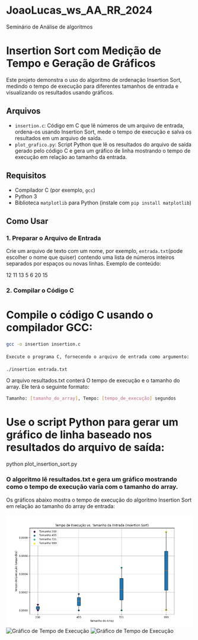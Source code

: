 # JoaoLucas_ws_AA_RR_2024

Seminário de Análise de algoritmos

# Insertion Sort com Medição de Tempo e Geração de Gráficos

Este projeto demonstra o uso do algoritmo de ordenação Insertion Sort, medindo o tempo de execução para diferentes tamanhos de entrada e visualizando os resultados usando gráficos.

## Arquivos

- `insertion.c`: Código em C que lê números de um arquivo de entrada, ordena-os usando Insertion Sort, mede o tempo de execução e salva os resultados em um arquivo de saída.
- `plot_grafico.py`: Script Python que lê os resultados do arquivo de saída gerado pelo código C e gera um gráfico de linha mostrando o tempo de execução em relação ao tamanho da entrada.

## Requisitos

- Compilador C (por exemplo, `gcc`)
- Python 3
- Biblioteca `matplotlib` para Python (instale com `pip install matplotlib`)

## Como Usar

### 1. Preparar o Arquivo de Entrada

Crie um arquivo de texto com um nome, por exemplo, `entrada.txt`(pode escolher o nome que quiser) contendo uma lista de números inteiros separados por espaços ou novas linhas. Exemplo de conteúdo:

12 11 13 5 6 20 15


### 2. Compilar o Código C

# Compile o código C usando o compilador GCC:

```bash
gcc -o insertion insertion.c

Execute o programa C, fornecendo o arquivo de entrada como argumento:

./insertion entrada.txt
```

O arquivo resultados.txt conterá O tempo de execução e o tamanho do array. Ele terá o seguinte formato:
```bash
Tamanho: [tamanho_do_array], Tempo: [tempo_de_execução] segundos
```

# Use o script Python para gerar um gráfico de linha baseado nos resultados do arquivo de saída:

python plot_insertion_sort.py

### O algoritmo lê resultados.txt e gera um gráfico mostrando como o tempo de execução varia com o tamanho do array.

Os gráficos abaixo mostra o tempo de execução do algoritmo Insertion Sort em relação ao tamanho do array de entrada:

![Gráfico de Tempo de Execução](/grafico.png)
![Gráfico de Tempo de Execução](/Figura_2.png)
![Gráfico de Tempo de Execução](/Figura_3.png)
